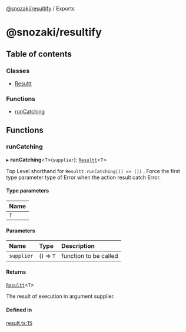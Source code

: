[@snozaki/resultify](README.md) / Exports

# @snozaki/resultify

## Table of contents

### Classes

- [Resultt](classes/Resultt.md)

### Functions

- [runCatching](modules.md#runcatching)

## Functions

### runCatching

▸ **runCatching**<`T`\>(`supplier`): [`Resultt`](classes/Resultt.md)<`T`\>

Top Level shorthand for `Resultt.runCatching(() => ())` .
Force the first type parameter type of Error
when the action result catch Error.

#### Type parameters

| Name |
| :------ |
| `T` |

#### Parameters

| Name | Type | Description |
| :------ | :------ | :------ |
| `supplier` | () => `T` | function to be called |

#### Returns

[`Resultt`](classes/Resultt.md)<`T`\>

The result of execution in argument supplier.

#### Defined in

[result.ts:15](https://github.com/simonNozaki/resultify/blob/b7a902c/src/result.ts#L15)
